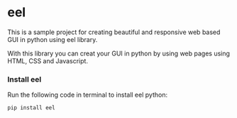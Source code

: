 <h1>eel</h1>
This is a sample project for creating beautiful and responsive web based GUI in python using eel library.

With this library you can creat your GUI in python by using web pages using HTML, CSS and Javascript.

<h3>Install eel</h3>
Run the following code in terminal to install eel python:

<code>pip install eel</code>
